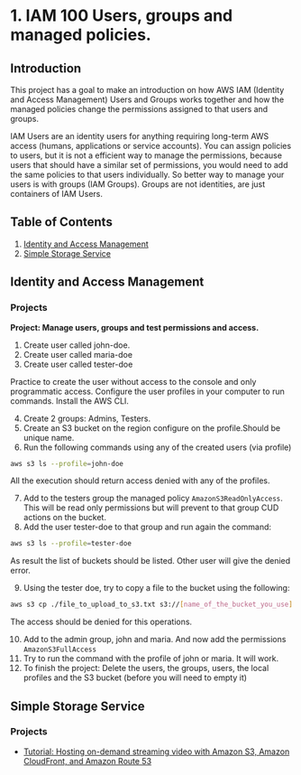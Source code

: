 # 1. IAM 100 Users, groups and managed policies.

## Introduction

This project has a goal to make an introduction on how AWS IAM (Identity and Access Management) Users and Groups works together and how the managed policies change the permissions assigned to that users and groups.

IAM Users are an identity users for anything requiring long-term AWS access (humans, applications or service accounts). You can assign policies to users, but it is not a efficient way to manage the permissions, because users that should have a similar set of permissions, you would need to add the same policies to that users individually. So better way to manage your users is with groups (IAM Groups). Groups are not identities, are just containers of IAM Users.

## Table of Contents

 1. [Identity and Access Management](#identity-and-access-management)
 2. [Simple Storage Service](#s3)

## Identity and Access Management

### Projects

**Project: Manage users, groups and test permissions and access.**

1. Create user called john-doe.
2. Create user called maria-doe
3. Create user called tester-doe

Practice to create the user without access to the console and only programmatic access. Configure
the user profiles in your computer to run commands. Install the AWS CLI.

4. Create 2 groups: Admins, Testers.
5. Create an S3 bucket on the region configure on the profile.Should be unique name.
6. Run the following commands using any of the created users (via profile)

```bash
aws s3 ls --profile=john-doe
```
All the execution should return access denied with any of the profiles.

7. Add to the testers group the managed policy `AmazonS3ReadOnlyAccess`. This will be read only permissions but will prevent to that group CUD actions on the bucket.
8. Add the user tester-doe to that group and run again the command:
```bash
aws s3 ls --profile=tester-doe
```
As result the list of buckets should be listed. Other user will give the denied error.

9. Using the tester doe, try to copy a file to the bucket using the following:
```bash
aws s3 cp ./file_to_upload_to_s3.txt s3://[name_of_the_bucket_you_use] --profile=tester-doe
```
The access should be denied for this operations.

10. Add to the admin group, john and maria. And now add the permissions `AmazonS3FullAccess`
11. Try to run the command with the profile of john or maria. It will work.
12. To finish the project: Delete the users, the groups, users, the local profiles and the S3 bucket (before you will need to empty it)

## Simple Storage Service

### Projects

- [Tutorial: Hosting on-demand streaming video with Amazon S3, Amazon CloudFront, and Amazon Route 53](https://docs.aws.amazon.com/AmazonS3/latest/userguide/tutorial-s3-cloudfront-route53-video-streaming.html)

